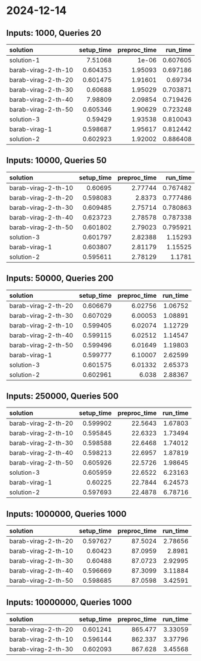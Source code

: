 # 2024-12-14

## Inputs: 1000, Queries 20

| solution            |   setup_time |   preproc_time |   run_time |
|:--------------------|-------------:|---------------:|-----------:|
| solution-1          |     7.51068  |        1e-06   |   0.607605 |
| barab-virag-2-th-10 |     0.604353 |        1.95093 |   0.697186 |
| barab-virag-2-th-20 |     0.601475 |        1.91601 |   0.69734  |
| barab-virag-2-th-30 |     0.60688  |        1.95029 |   0.703871 |
| barab-virag-2-th-40 |     7.98809  |        2.09854 |   0.719426 |
| barab-virag-2-th-50 |     0.605346 |        1.90629 |   0.723248 |
| solution-3          |     0.59429  |        1.93538 |   0.810043 |
| barab-virag-1       |     0.598687 |        1.95617 |   0.812442 |
| solution-2          |     0.602923 |        1.92002 |   0.886408 |

## Inputs: 10000, Queries 50

| solution            |   setup_time |   preproc_time |   run_time |
|:--------------------|-------------:|---------------:|-----------:|
| barab-virag-2-th-10 |     0.60695  |        2.77744 |   0.767482 |
| barab-virag-2-th-20 |     0.598083 |        2.8373  |   0.777486 |
| barab-virag-2-th-30 |     0.609485 |        2.75714 |   0.780863 |
| barab-virag-2-th-40 |     0.623723 |        2.78578 |   0.787338 |
| barab-virag-2-th-50 |     0.601802 |        2.79023 |   0.795921 |
| solution-3          |     0.601797 |        2.82388 |   1.15293  |
| barab-virag-1       |     0.603807 |        2.81179 |   1.15525  |
| solution-2          |     0.595611 |        2.78129 |   1.1781   |

## Inputs: 50000, Queries 200

| solution            |   setup_time |   preproc_time |   run_time |
|:--------------------|-------------:|---------------:|-----------:|
| barab-virag-2-th-20 |     0.606679 |        6.02756 |    1.06752 |
| barab-virag-2-th-30 |     0.607029 |        6.00053 |    1.08891 |
| barab-virag-2-th-10 |     0.599405 |        6.02074 |    1.12729 |
| barab-virag-2-th-40 |     0.599115 |        6.02512 |    1.14547 |
| barab-virag-2-th-50 |     0.599496 |        6.01649 |    1.19803 |
| barab-virag-1       |     0.599777 |        6.10007 |    2.62599 |
| solution-3          |     0.601575 |        6.01332 |    2.65373 |
| solution-2          |     0.602961 |        6.038   |    2.88367 |

## Inputs: 250000, Queries 500

| solution            |   setup_time |   preproc_time |   run_time |
|:--------------------|-------------:|---------------:|-----------:|
| barab-virag-2-th-20 |     0.599902 |        22.5643 |    1.67803 |
| barab-virag-2-th-10 |     0.595845 |        22.6323 |    1.73494 |
| barab-virag-2-th-30 |     0.598588 |        22.6468 |    1.74012 |
| barab-virag-2-th-40 |     0.598213 |        22.6957 |    1.87819 |
| barab-virag-2-th-50 |     0.605926 |        22.5726 |    1.98645 |
| solution-3          |     0.605959 |        22.6522 |    6.23163 |
| barab-virag-1       |     0.60225  |        22.7844 |    6.24573 |
| solution-2          |     0.597693 |        22.4878 |    6.78716 |

## Inputs: 1000000, Queries 1000

| solution            |   setup_time |   preproc_time |   run_time |
|:--------------------|-------------:|---------------:|-----------:|
| barab-virag-2-th-20 |     0.597627 |        87.5024 |    2.78656 |
| barab-virag-2-th-10 |     0.60423  |        87.0959 |    2.8981  |
| barab-virag-2-th-30 |     0.60488  |        87.0723 |    2.92995 |
| barab-virag-2-th-40 |     0.596669 |        87.3099 |    3.11884 |
| barab-virag-2-th-50 |     0.598685 |        87.0598 |    3.42591 |

## Inputs: 10000000, Queries 1000

| solution            |   setup_time |   preproc_time |   run_time |
|:--------------------|-------------:|---------------:|-----------:|
| barab-virag-2-th-20 |     0.601241 |        865.477 |    3.33059 |
| barab-virag-2-th-10 |     0.596144 |        862.337 |    3.37796 |
| barab-virag-2-th-30 |     0.602093 |        867.628 |    3.45568 |